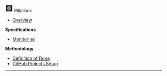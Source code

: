 <!-- docs/_sidebar.md -->
<img src="img/pillarbox-logo.webp" height="25"/> Pillarbox

* [Overview](/)

**Specifications**

* [Monitoring](/specifications/monitoring/MONITORING.md)

**Methodology**

* [Definition of Done](/methodology/DEFINITION_OF_DONE.md)
* [GitHub Projects Setup](/methodology/GITHUB_PROJECTS_SETUP.md)

---
